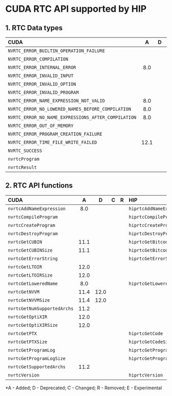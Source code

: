 # CUDA RTC API supported by HIP

## **1. RTC Data types**

|**CUDA**|**A**|**D**|**C**|**R**|**HIP**|**A**|**D**|**C**|**R**|**E**|
|:--|:-:|:-:|:-:|:-:|:--|:-:|:-:|:-:|:-:|:-:|
|`NVRTC_ERROR_BUILTIN_OPERATION_FAILURE`| | | | |`HIPRTC_ERROR_BUILTIN_OPERATION_FAILURE`|2.6.0| | | | |
|`NVRTC_ERROR_COMPILATION`| | | | |`HIPRTC_ERROR_COMPILATION`|2.6.0| | | | |
|`NVRTC_ERROR_INTERNAL_ERROR`|8.0| | | |`HIPRTC_ERROR_INTERNAL_ERROR`|2.6.0| | | | |
|`NVRTC_ERROR_INVALID_INPUT`| | | | |`HIPRTC_ERROR_INVALID_INPUT`|2.6.0| | | | |
|`NVRTC_ERROR_INVALID_OPTION`| | | | |`HIPRTC_ERROR_INVALID_OPTION`|2.6.0| | | | |
|`NVRTC_ERROR_INVALID_PROGRAM`| | | | |`HIPRTC_ERROR_INVALID_PROGRAM`|2.6.0| | | | |
|`NVRTC_ERROR_NAME_EXPRESSION_NOT_VALID`|8.0| | | |`HIPRTC_ERROR_NAME_EXPRESSION_NOT_VALID`|2.6.0| | | | |
|`NVRTC_ERROR_NO_LOWERED_NAMES_BEFORE_COMPILATION`|8.0| | | |`HIPRTC_ERROR_NO_LOWERED_NAMES_BEFORE_COMPILATION`|2.6.0| | | | |
|`NVRTC_ERROR_NO_NAME_EXPRESSIONS_AFTER_COMPILATION`|8.0| | | |`HIPRTC_ERROR_NO_NAME_EXPRESSIONS_AFTER_COMPILATION`|2.6.0| | | | |
|`NVRTC_ERROR_OUT_OF_MEMORY`| | | | |`HIPRTC_ERROR_OUT_OF_MEMORY`|2.6.0| | | | |
|`NVRTC_ERROR_PROGRAM_CREATION_FAILURE`| | | | |`HIPRTC_ERROR_PROGRAM_CREATION_FAILURE`|2.6.0| | | | |
|`NVRTC_ERROR_TIME_FILE_WRITE_FAILED`|12.1| | | | | | | | | |
|`NVRTC_SUCCESS`| | | | |`HIPRTC_SUCCESS`|2.6.0| | | | |
|`nvrtcProgram`| | | | |`hiprtcProgram`|2.6.0| | | | |
|`nvrtcResult`| | | | |`hiprtcResult`|2.6.0| | | | |

## **2. RTC API functions**

|**CUDA**|**A**|**D**|**C**|**R**|**HIP**|**A**|**D**|**C**|**R**|**E**|
|:--|:-:|:-:|:-:|:-:|:--|:-:|:-:|:-:|:-:|:-:|
|`nvrtcAddNameExpression`|8.0| | | |`hiprtcAddNameExpression`|2.6.0| | | | |
|`nvrtcCompileProgram`| | | | |`hiprtcCompileProgram`|2.6.0| | | | |
|`nvrtcCreateProgram`| | | | |`hiprtcCreateProgram`|2.6.0| | | | |
|`nvrtcDestroyProgram`| | | | |`hiprtcDestroyProgram`|2.6.0| | | | |
|`nvrtcGetCUBIN`|11.1| | | |`hiprtcGetBitcode`|5.3.0| | | | |
|`nvrtcGetCUBINSize`|11.1| | | |`hiprtcGetBitcodeSize`|5.3.0| | | | |
|`nvrtcGetErrorString`| | | | |`hiprtcGetErrorString`|2.6.0| | | | |
|`nvrtcGetLTOIR`|12.0| | | | | | | | | |
|`nvrtcGetLTOIRSize`|12.0| | | | | | | | | |
|`nvrtcGetLoweredName`|8.0| | | |`hiprtcGetLoweredName`|2.6.0| | | | |
|`nvrtcGetNVVM`|11.4|12.0| | | | | | | | |
|`nvrtcGetNVVMSize`|11.4|12.0| | | | | | | | |
|`nvrtcGetNumSupportedArchs`|11.2| | | | | | | | | |
|`nvrtcGetOptiXIR`|12.0| | | | | | | | | |
|`nvrtcGetOptiXIRSize`|12.0| | | | | | | | | |
|`nvrtcGetPTX`| | | | |`hiprtcGetCode`|2.6.0| | | | |
|`nvrtcGetPTXSize`| | | | |`hiprtcGetCodeSize`|2.6.0| | | | |
|`nvrtcGetProgramLog`| | | | |`hiprtcGetProgramLog`|2.6.0| | | | |
|`nvrtcGetProgramLogSize`| | | | |`hiprtcGetProgramLogSize`|2.6.0| | | | |
|`nvrtcGetSupportedArchs`|11.2| | | | | | | | | |
|`nvrtcVersion`| | | | |`hiprtcVersion`|2.6.0| | | | |


\*A - Added; D - Deprecated; C - Changed; R - Removed; E - Experimental